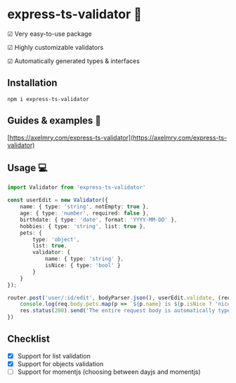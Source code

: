 # express-ts-validator 👋
☑ Very easy-to-use package

☑ Highly customizable validators

☑ Automatically generated types & interfaces

## Installation 
`npm i express-ts-validator`


## Guides & examples 👀

[https://axelmry.com/express-ts-validator](https://axelmry.com/express-ts-validator)


## Usage 💻

```typescript
import Validator from 'express-ts-validator'

const userEdit = new Validator({
    name: { type: 'string', notEmpty: true },
    age: { type: 'number', required: false },
    birthdate: { type: 'date', format: 'YYYY-MM-DD' },
    hobbies: { type: 'string', list: true },
    pets: {
        type: 'object', 
        list: true, 
        validator: {
            name: { type: 'string' },
            isNice: { type: 'bool' }
        }
    } 
});

router.post('user/:id/edit', bodyParser.json(), userEdit.validate, (req: Request & { body: typeof userEdit.schema }, res: Response) => {
    console.log(req.body.pets.map(p => `${p.name} is ${p.isNice ? 'nice' : 'naughty'}`))
    res.status(200).send('The entire request body is automatically typed !')
})

```
## Checklist
- [x] Support for list validation
- [x] Support for objects validation
- [ ] Support for momentjs (choosing between dayjs and momentjs)
